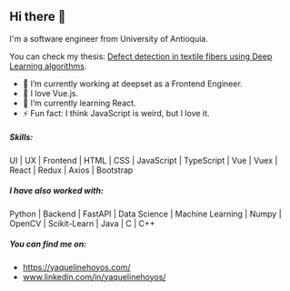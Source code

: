 ## Hi there 👋

I'm a software engineer from University of Antioquia.

You can check my thesis: [Defect detection in textile fibers using Deep Learning algorithms](http://bibliotecadigital.udea.edu.co/handle/10495/15470).

- 🏢 I’m currently working at deepset as a Frontend Engineer.
- 💚 I love Vue.js.
- 🌱 I’m currently learning React.
- ⚡ Fun fact: I think JavaScript is weird, but I love it.

##### Skills:

UI | UX | Frontend | HTML | CSS | JavaScript | TypeScript | Vue | Vuex | React | Redux | Axios | Bootstrap

##### I have also worked with:

Python | Backend | FastAPI | Data Science | Machine Learning | Numpy | OpenCV | Scikit-Learn | Java | C | C++

##### You can find me on: 
- https://yaquelinehoyos.com/
- www.linkedin.com/in/yaquelinehoyos/

